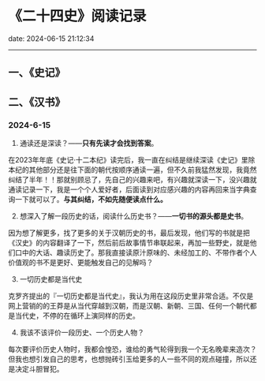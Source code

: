 # 《二十四史》阅读记录
date: 2024-06-15 21:12:34

---


## 一、《史记》

## 二、《汉书》

### 2024-6-15

1. 通读还是深读？——**只有先读才会找到答案**。

在2023年年底《史记·十二本纪》读完后，我一直在纠结是继续深读《史记》里除本纪的其他部分还是往下面的朝代按顺序通读一遍，但不久前我猛然发现，我竟然纠结了半年！！那就别顾忌了，先自己的兴趣来吧，有兴趣就深读一下，没兴趣就通读记录一下，我是一个个人爱好者，后面读到对应感兴趣的内容再回来当字典查询一下就可以了。**与其纠结，不如先随便读点什么。**

2. 想深入了解一段历史的话，阅读什么历史书？——**一切书的源头都是史书**。

因为想了解更多，找了更多的关于汉朝历史的书，最后发现，他们写的书就是把《汉史》的内容翻译了一下，然后前后故事情节串联起来，再加一些野史，就是他们口中的大话、趣读历史了。那我直接读原汁原味的、未经加工的、不带作者个人价值观的书不是更好、更能触发自己的见解吗？

3. 一切历史都是当代史

克罗齐提出的『一切历史都是当代史』，我认为用在这段历史里非常合适。不仅是网上营销的的王莽是从当代穿越到汉朝，而是汉朝、新朝、三国、任何一个朝代都是当代史，不停的在循环上演同样的历史。

4. 我该不该评价一段历史、一个历史人物？

每次要评价历史人物时，我都会惶恐，谁给的勇气轮得到我一个无名晚辈来造次？但我也想引发自己的思考，也想抛砖引玉给更多的人一些不同的观点碰撞，所以还是决定斗胆冒犯。